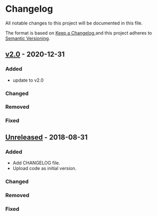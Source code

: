 # Changelog
All notable changes to this project will be documented in this file.

The format is based on [Keep a Changelog](https://keepachangelog.com/en/1.0.0/),and this project adheres to [Semantic Versioning](https://semver.org/spec/v2.0.0.html).

## [v2.0] - 2020-12-31
### Added
- update to v2.0

### Changed

### Removed

### Fixed

[v2.0]: https://github.com/ablifedev/SUVA

## [Unreleased] - 2018-08-31
### Added
- Add CHANGELOG file.
- Upload code as initial version.

### Changed

### Removed

### Fixed

[Unreleased]: https://github.com/ablifedev/SUVA
